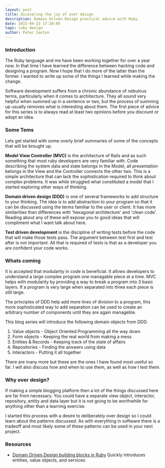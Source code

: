 ```yaml
---
layout: post
title: Dicovering the joy of over design
description: Domain Driven Design practical advice with Ruby.
date: 2015-04-23 17:20:05
tags: ruby design
author: Peter Saxton
---
```


### Introduction

The Ruby language and me have been working together for over a year now. In that time I have learned the difference between hacking code and designing a program. Now I hope that I do more of the latter than the former. I wanted to write up some of the things I learned while making the change.

Software development suffers from a chronic abundance of nebulous terms, particularly when it comes to architecture. They all sound very helpful when summed up in a sentence or two, but the process of summing up usually removes what is interesting about them. The first piece of advice for this series is to always read at least two opinions before you discount or adopt an idea.

### Some Tems

Lets get started with some overly brief summaries of some of the concepts that will be brought up.

**Model View Controller (MVC)** is the architecture of Rails and as such something that most ruby developers are very familiar with. Code describing the system data and state belongs in the Model, all presentation belongs in the View and the Controller connects the other two. This is a simple architecture that can lack the sophistication required to think about complex problems. It was while struggled what constituted a model that I started exploring other ways of thinking.

**Domain driven design (DDD)** is one of several frameworks to add structure to your thinking. The idea is to add abstraction to your program so that it can be discussed using the terms familiar to the user or client. It has more similarities than differences with 'hexagonal architecture' and 'clean code'. Reading about any of these will expose you to good ideas that will compliment what I want talk about here.

**Test driven development** is the discipline of writing tests before the code that will make those tests pass. The argument between test first and test after is not important. All that is required of tests is that as a developer you are confident your code works.

### Whats coming

It is accepted that modularity in code is beneficial. It allows developers to understand a large complex program one managable piece at a time. MVC helps with modularity by providing a way to break a program into 3 basic layers. If a program is very large when separated into three each piece is still large.

The principles of DDD help add more lines of division to a program, this more sophisticated way to add separation can be used to create an arbitrary number of components until they are again manageble.

This blog series will introduce the following domain objects from DDD.

1. Value objects - Object Oriented Programming all the way down
2. Form objects - Keeping the real world from making a mess
3. Entities & Records - Keeping track of the state of affairs
4. Repositories - Finding the answers using data
5. Interactors - Putting it all together

There are many more but these are the ones I have found most useful so far. I will also discuss how and when to use them, as well as how I test them.

### Why over design?

If making a simple blogging platform then a lot of the things discussed here are far from necessary. You could have a separate view object, interactor, repository, entity and data layer but it is not going to be worthwhile for anything other than a learning exercise.

I started this process with a desire to deliberately over design so I could learn about the patterns discussed. As with everything in software there is a tradeoff and most likely some of these patterns can be used in your next project.


### Resources

- [Domain Driven Design building blocks in Ruby](http://www.iain.nl/domain-driven-design-building-blocks-in-ruby)
  Quickly introduces entities, value objects, and services
